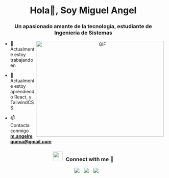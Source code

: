 <h1 align="center">Hola👋, Soy Miguel Angel</h1>
<h3 align="center">Un apasionado amante de la tecnología, estudiante de Ingeniería de Sistemas</h3>


<a target="_blank" align="center">
  <img align="right" top="500" height="300" width="400" alt="GIF" src="https://media.giphy.com/media/SWoSkN6DxTszqIKEqv/giphy.gif">
</a>

- 🔭 Actualmente estoy trabajando en 

- 🌱 Actualmente estoy aprendiendo React, y TailwindCSS
  
- 📫 Contacta conmigo **m.angelrequena@gmail.com**

<h3 align="center" > <img src="https://media.giphy.com/media/iY8CRBdQXODJSCERIr/giphy.gif" width="30" height="30" style="margin-right: 10px;">Connect with me 🤝 </h3>

<p align="center">

 <div align="center"  class="icons-social" style="margin-left: 10px;">
        <a style="margin-left: 10px;"  target="_blank" href="https://www.linkedin.com/in/miguel-angel-requena-ramos-553b5b264/">
			<img src="https://img.icons8.com/doodle/40/000000/linkedin--v2.png"></a>
        <a style="margin-left: 10px;" target="_blank" href="https://github.com/MiguelRequenaR">
		<img src="https://img.icons8.com/doodle/40/000000/github--v1.png"></a>
        <a style="margin-left: 10px;" target="_blank" href="https://www.instagram.com/miguel.paris12/">
			<img src="https://img.icons8.com/doodle/40/000000/instagram-new--v2.png"></a>
  </div>
</p>
